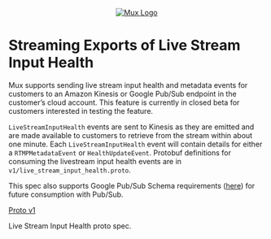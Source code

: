 <p align="center">
  <a href="https://mux.com/">
    <img src="https://avatars.githubusercontent.com/u/16199997?s=200&v=4" alt="Mux Logo">
  </a>
</p>

# Streaming Exports of Live Stream Input Health

Mux supports sending live stream input health and metadata events for customers to an Amazon Kinesis or Google Pub/Sub endpoint in the customer’s cloud account. This feature is currently in closed beta for customers interested in testing the feature.

`LiveStreamInputHealth` events are sent to Kinesis as they are emitted and are made available to customers to retrieve from the stream within about one minute. Each `LiveStreamInputHealth` event will contain details for either a `RTMPMetadataEvent` or `HealthUpdateEvent`. Protobuf definitions for consuming the livestream input health events are in `v1/live_stream_input_health.proto`.

This spec also supports Google Pub/Sub Schema requirements ([here](https://cloud.google.com/pubsub/docs/schemas#schema_types)) for future consumption with Pub/Sub.

[Proto v1](v1/live_stream_input_health.proto)

Live Stream Input Health proto spec.
